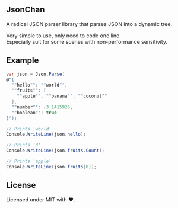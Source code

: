 ## JsonChan

A radical JSON parser library that parses JSON into a dynamic tree.   

Very simple to use, only need to code one line.  
Especially suit for some scenes with non-performance sensitivity.

## Example
```C#
var json = Json.Parse(
@"{
  ""hello"": ""world"",
  ""fruits"": [
    ""apple"", ""banana"", ""coconut""
  ],
  ""number"": -3.1415926,
  ""boolean"": true
}");

// Prints 'world'
Console.WriteLine(json.hello);

// Prints '3'
Console.WriteLine(json.fruits.Count);

// Prints 'apple'
Console.WriteLine(json.fruits[0]);

```

## License
Licensed under MIT with ❤.
